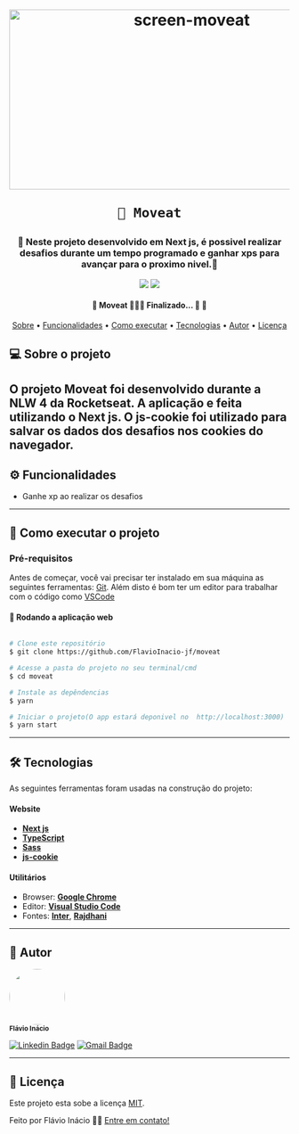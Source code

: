
<h1 align="center">
	<a data-flickr-embed="true" href="https://www.flickr.com/photos/193310286@N05/51275486470/in/dateposted-public/" title="screen-moveat">
	<img 	src="https://live.staticflickr.com/65535/51275486470_56cc67115f_z.jpg" width="640" height="323" alt="screen-moveat"></a>
	
	📱 Moveat
</h1>
<h3 align="center">
    🌱 Neste projeto desenvolvido em Next js, é possivel realizar desafios durante um tempo programado e ganhar xps para avançar para o proximo nivel.💚
</h3>

<p align="center">
	
  <img src="https://img.shields.io/static/v1?label=css&message=32.8%&color=835afd&style=<STYLE>&logo=<LOGO>">
  <img src="https://img.shields.io/static/v1?label=TypeScript&message=67.2%&color=835afd&style=<STYLE>&logo=<LOGO>">
    
</p>



<h4 align="center"> 
	🚧  Moveat 👨🏾‍💻 Finalizado... 🚀 🚧
</h4>

<p align="center">
 <a href="#-sobre-o-projeto">Sobre</a> •
 <a href="#-funcionalidades">Funcionalidades</a> • 
 <a href="#-como-executar-o-projeto">Como executar</a> • 
 <a href="#-tecnologias">Tecnologias</a> • 
 <a href="#-autor">Autor</a> • 
 <a href="#user-content--licença">Licença</a>
</p>


## 💻 Sobre o projeto

O projeto Moveat foi desenvolvido durante a NLW 4 da Rocketseat. A aplicação e feita utilizando o Next js. O js-cookie foi utilizado para salvar os dados dos desafios nos cookies do navegador.
---

## ⚙️ Funcionalidades

- Ganhe xp ao realizar os desafios
---



## 🚀 Como executar o projeto


### Pré-requisitos

Antes de começar, você vai precisar ter instalado em sua máquina as seguintes ferramentas:
[Git](https://git-scm.com). 
Além disto é bom ter um editor para trabalhar com o código como [VSCode](https://code.visualstudio.com/)


#### 🧭 Rodando a aplicação web 
```bash

# Clone este repositório
$ git clone https://github.com/FlavioInacio-jf/moveat

# Acesse a pasta do projeto no seu terminal/cmd
$ cd moveat

# Instale as depêndencias
$ yarn

# Iniciar o projeto(O app estará deponivel no  http://localhost:3000)
$ yarn start
```

---

## 🛠 Tecnologias

As seguintes ferramentas foram usadas na construção do projeto:

#### **Website** 
- **[Next js](https://nextjs.org/)**
- **[TypeScript](https://www.typescriptlang.org/)**
- **[Sass](https://sass-lang.com/)**
- **[js-cookie](https://github.com/js-cookie/js-cookie)**

#### [](https://github.com/FlavioInacio-jf/ControlTT#utilit%C3%A1rios)**Utilitários**

-   Browser: **[Google Chrome](https://www.google.com/intl/pt-BR/chrome/)**
-   Editor:  **[Visual Studio Code](https://code.visualstudio.com/)** 
-   Fontes:  **[Inter](https://fonts.google.com/specimen/Inter)**,  **[Rajdhani](https://fonts.google.com/specimen/Rajdhani)**


---


## 🦸 Autor
 <img style="border-radius: 50%;" src="https://i.ibb.co/B26fQkK/capture-Fl-vio-In-cio.jpg" width="100px;" alt=""/>
 <br />
 <sub><b>Flávio Inácio</b></sub>
 <br />

[![Linkedin Badge](https://img.shields.io/badge/-Flávio-blue?style=flat-square&logo=Linkedin&logoColor=white&link=https://www.linkedin.com/in/fl%C3%A1vio-in%C3%A1cio/)](https://www.linkedin.com/in/fl%C3%A1vio-in%C3%A1cio/) 
[![Gmail Badge](https://img.shields.io/badge/-jflavioinacio22@gmail.com-c14438?style=flat-square&logo=Gmail&logoColor=white&link=mailto:jflavioinacio@gmail.com)](mailto:jflavioinacio22@gmail.com)

---

## 📝 Licença

Este projeto esta sobe a licença [MIT](./LICENSE).

Feito por Flávio Inácio 👋🏽 [Entre em contato!](https://www.linkedin.com/in/fl%C3%A1vio-in%C3%A1cio/)

